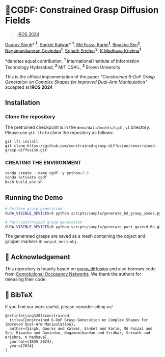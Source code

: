 # 🚀CGDF: Constrained Grasp Diffusion Fields

> [IROS 2024](http://iros2024-abudhabi.org/)

[Gaurav Singh](https://vanhalen42.github.io/)* <sup>**1**</sup>, [Sanket Kalwar](https://sanketkalwar.github.io/)* <sup>**1**</sup>, [Md Faizal Karim](https://researchweb.iiit.ac.in/~md.faizal/)<sup>**1**</sup>, [Bipasha Sen](https://bipashasen.github.io/)<sup>**2**</sup>, [Nagamanikandan Govindan](https://nagamanigi.wixsite.com/home)<sup>**1**</sup>, [Srinath Sridhar](https://cs.brown.edu/people/ssrinath/)<sup>**3**</sup>, [K Madhava Krishna](https://scholar.google.com/citations?user=QDuPGHwAAAAJ)<sup>**1**</sup>

*denotes equal contribution, <sup>**1**</sup> International Institute of Information Technology Hyderabad, <sup>**2**</sup> MIT CSAIL, <sup>**3**</sup> Brown University

This is the official implementation of the paper _"Constrained 6-DoF Grasp Generation on Complex Shapes for Improved Dual-Arm Manipulation"_ accepted at **IROS 2024**

## Installation

### Clone the repository

The pretrained checkpoint is in the `demo/data/models/cgdf_v1` directory. Please use `git lfs` to clone the repository as follows:
```
git lfs install
git clone https://github.com/constrained-grasp-diffusion/constrained-grasp-diffusion.git
```

### CREATING THE ENVIRONMENT

```python
conda create --name cgdf -y python=3.8
conda activate cgdf
bash build_env.sh
```
## Running the Demo

```bash
# Uniform grasp generation
CUDA_VISIBLE_DEVICES=0 python scripts/sample/generate_6d_grasp_poses.py --n_grasps 300 --model cgdf_v1 --input demo/data/meshes/15847850d132460f1fb05d58f51ec4fa.obj  

# Part-constrained grasp generation
CUDA_VISIBLE_DEVICES=0 python scripts/sample/generate_part_guided_6d_grasp_poses.py --n_grasps 300 --model cgdf_v1 --input demo/data/meshes/15847850d132460f1fb05d58f51ec4fa.obj

```
The generated grasps are saved as a mesh containing the object and gripper markers in `output_mesh.obj`.

## 👏 Acknowledgement

This repository is heavily based on [grasp_diffusion](https://github.com/robotgradient/grasp_diffusion) and also borrows code from [Convolutional Occupancy Networks](https://github.com/autonomousvision/convolutional_occupancy_networks). We thank the authors for releasing their code.

## 📜 BibTeX

If you find our work useful, please consider citing us!

```
@article{singh2024constrained,
  title={Constrained 6-DoF Grasp Generation on Complex Shapes for Improved Dual-Arm Manipulation},
  author={Singh, Gaurav and Kalwar, Sanket and Karim, Md Faizal and Sen, Bipasha and Govindan, Nagamanikandan and Sridhar, Srinath and Krishna, K Madhava},
  journal={IROS 2024},
  year={2024}
}
```
